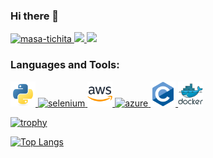 ### Hi there 👋
<p align="left">
  <a href="https://github.com/masa-tichita/masa-tichita/">
    <img src="https://komarev.com/ghpvc/?username=masa-tichita" alt="masa-tichita" />
  </a>
  <a href="http://twitter.com/@MasaharuMori1">
    <img height="20" src="https://img.shields.io/twitter/follow/masa-tichita?label=Twitter&logo=twitter&style=flat" />
  </a>
  <a href="https://github.com/masa-tichita">
    <img height="20" src="https://img.shields.io/github/followers/masa-tichita?label=follow&logo=github&style=flat" />
  </a>
</p>
<p align="left">
</p>

<h3 align="left">Languages and Tools:</h3>
<p align="left"> </a> <a href="https://www.python.org" target="_blank" rel="noreferrer"> <img src="https://raw.githubusercontent.com/devicons/devicon/master/icons/python/python-original.svg" alt="python" width="40" height="40"/> </a> <a href="https://www.selenium.dev" target="_blank" rel="noreferrer"> <img src="https://raw.githubusercontent.com/detain/svg-logos/780f25886640cef088af994181646db2f6b1a3f8/svg/selenium-logo.svg" alt="selenium" width="40" height="40"/> </a> <a href="https://www.cprogramming.com/" target="_blank" rel="noreferrer"><img     src="https://raw.githubusercontent.com/devicons/devicon/master/icons/amazonwebservices/amazonwebservices-original-wordmark.svg" alt="aws" width="40" height="40"/> </a> <a href="https://azure.microsoft.com/en-in/" target="_blank" rel="noreferrer"> <img src="https://www.vectorlogo.zone/logos/microsoft_azure/microsoft_azure-icon.svg" alt="azure" width="40" height="40"/> </a> <a href="https://www.cprogramming.com/" target="_blank" rel="noreferrer"> <img src="https://raw.githubusercontent.com/devicons/devicon/master/icons/c/c-original.svg" alt="c" width="40" height="40"/> </a> <a href="https://www.postgresql.org" target="_blank" rel="noreferrer"><img src="https://raw.githubusercontent.com/devicons/devicon/master/icons/docker/docker-original-wordmark.svg" alt="docker" width="40" height="40"/> </a> <a href="https://git-scm.com/" target="_blank" rel="noreferrer"></p>



<!--
**masa-tichita/masa-tichita** is a ✨ _special_ ✨ repository because its `README.md` (this file) appears on your GitHub profile.
Here are some ideas to get you started:

- 🔭 I’m currently working on ...
- 🌱 I’m currently learning ...
- 👯 I’m looking to collaborate on ...
- 🤔 I’m looking for help with ...
- 💬 Ask me about ...
- 📫 How to reach me: ...
- 😄 Pronouns: ...
- ⚡ Fun fact: ...
-->


[![trophy](https://github-profile-trophy.vercel.app/?username=masa-tichita)](https://github.com/masa-tichita/github-profile-trophy)

[![Top Langs](https://github-readme-stats.vercel.app/api/top-langs/?username=masa-tichita)](https://github.com/masa-tichita/github-readme-stats)






